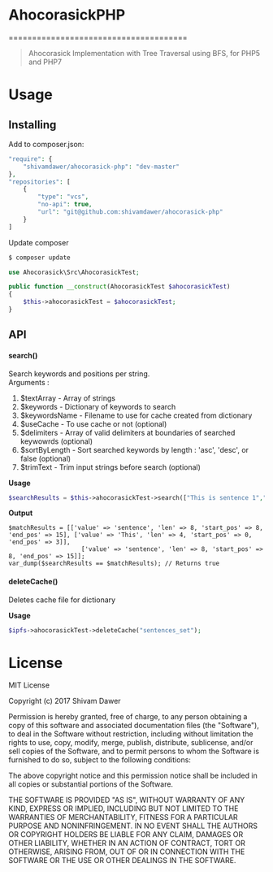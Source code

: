 # AhocorasickPHP
======================================

> Ahocorasick Implementation with Tree Traversal using BFS, for PHP5 and PHP7

# Usage

## Installing 

Add to composer.json:

```PHP
"require": {
	"shivamdawer/ahocorasick-php": "dev-master"
},
"repositories": [
    {
        "type": "vcs",
        "no-api": true,
        "url": "git@github.com:shivamdawer/ahocorasick-php"
    }
]
```

Update composer

```bash
$ composer update
```

```PHP
use Ahocorasick\Src\AhocorasickTest;

public function __construct(AhocorasickTest $ahocorasickTest)
{
    $this->ahocorasickTest = $ahocorasickTest;
}
```



## API


#### search()

Search keywords and positions per string. <br>
Arguments :
1. $textArray    - Array of strings
2. $keywords     - Dictionary of keywords to search
3. $keywordsName - Filename to use for cache created from dictionary
4. $useCache     - To use cache or not (optional)
5. $delimiters   - Array of valid delimiters at boundaries of searched keywowrds (optional)
6. $sortByLength - Sort searched keywords by length : 'asc', 'desc', or false (optional)
7. $trimText     - Trim input strings before search (optional)

**Usage**
```PHP
$searchResults = $this->ahocorasickTest->search(["This is sentence 1","Another sentence"], ["sentence","This"], "sentences_set", true, [" ",","], "desc", true);
```
**Output**
```
$matchResults = [['value' => 'sentence', 'len' => 8, 'start_pos' => 8, 'end_pos' => 15], ['value' => 'This', 'len' => 4, 'start_pos' => 0, 'end_pos' => 3]], 
					['value' => 'sentence', 'len' => 8, 'start_pos' => 8, 'end_pos' => 15]];
var_dump($searchResults == $matchResults); // Returns true
```

#### deleteCache()

Deletes cache file for dictionary

**Usage**
```PHP
$ipfs->ahocorasickTest->deleteCache("sentences_set");
```

# License 

MIT License

Copyright (c) 2017 Shivam Dawer

Permission is hereby granted, free of charge, to any person obtaining a copy
of this software and associated documentation files (the "Software"), to deal
in the Software without restriction, including without limitation the rights
to use, copy, modify, merge, publish, distribute, sublicense, and/or sell
copies of the Software, and to permit persons to whom the Software is
furnished to do so, subject to the following conditions:

The above copyright notice and this permission notice shall be included in all
copies or substantial portions of the Software.

THE SOFTWARE IS PROVIDED "AS IS", WITHOUT WARRANTY OF ANY KIND, EXPRESS OR
IMPLIED, INCLUDING BUT NOT LIMITED TO THE WARRANTIES OF MERCHANTABILITY,
FITNESS FOR A PARTICULAR PURPOSE AND NONINFRINGEMENT. IN NO EVENT SHALL THE
AUTHORS OR COPYRIGHT HOLDERS BE LIABLE FOR ANY CLAIM, DAMAGES OR OTHER
LIABILITY, WHETHER IN AN ACTION OF CONTRACT, TORT OR OTHERWISE, ARISING FROM,
OUT OF OR IN CONNECTION WITH THE SOFTWARE OR THE USE OR OTHER DEALINGS IN THE
SOFTWARE.
